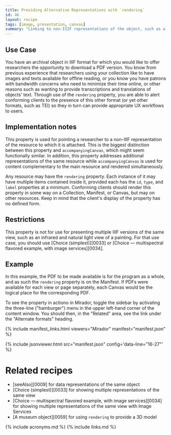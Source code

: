 ```yaml
---
title: Providing Alternative Representations with `rendering`
id: 46
layout: recipe
tags: [image, presentation, canvas]
summary: "Linking to non-IIIF representations of the object, such as a PDF."
---
```


## Use Case

You have an archival object in IIIF format for which you would like to offer researchers the opportunity to download a PDF version. You know from previous experience that researchers using your collection like to have images and texts available for offline reading, or you know you have patrons with bandwidth concerns who need to minimize their time online, or other reasons such as wanting to provide transcriptions and translations of objects' text. Through use of the `rendering` property, you are able to alert conforming clients to the presence of this other format (or yet other formats, such as TEI) so they in turn can provide appropriate UX workflows to users.

## Implementation notes

This property is used for pointing a researcher to a non-IIIF representation of the resource to which it is attached. This is the biggest distinction between this property and `accompanyingCanvas`, which might seem functionally similar. In addition, this property addresses additional representations of the same resource while `accompanyingCanvas` is used for content complementary to the main resource and rendered simultaneously.

Any resource may have the `rendering` property. Each instance of it may have multiple items contained inside it, provided each has the `id`, `type`, and `label` properties at a minimum. Conforming clients should render this property in some way on a Collection, Manifest, or Canvas, but may on other resources. Keep in mind that the client's display of the property has no defined form.

## Restrictions

This property is not for use for presenting multiple IIIF versions of the same view, such as an infrared and natural light view of a painting. For that use case, you should use [Choice (simplest)][0033] or [Choice — multispectral flavored example, with image services][0034].

## Example

In this example, the PDF to be made available is for the program as a whole, and as such the `rendering` property is on the Manifest. If PDFs were available for each view or page separately, each Canvas would be the logical place for the corresponding PDF.

To see the property in actiono in Mirador, toggle the sidebar by activating the three-line ("hamburger") menu in the upper left-hand corner of the content window. You should then, in the "Related" area, see the link under the "Alternate formats" heading.

{% include manifest_links.html viewers="Mirador" manifest="manifest.json" %}

{% include jsonviewer.html src="manifest.json" config='data-line="16-27"' %}


# Related recipes

* [seeAlso][0009] for data representations of the same object
* [Choice (simplest)][0033] for showing multiple representations of the same view
* [Choice — multispectral flavored example, with image services][0034] for showing multiple representations of the same view with Image Services
* [A museum object][0059] for using `rendering` to provide a 3D model

{% include acronyms.md %}
{% include links.md %}

